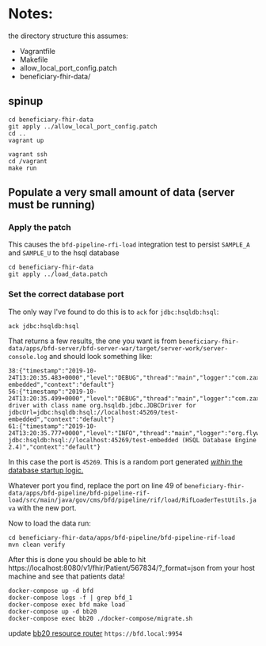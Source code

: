 
# Notes:

the directory structure this assumes:

- Vagrantfile
- Makefile
- allow_local_port_config.patch 
- beneficiary-fhir-data/

## spinup
```
cd beneficiary-fhir-data
git apply ../allow_local_port_config.patch
cd ..
vagrant up
```
```
vagrant ssh
cd /vagrant
make run
```

## Populate a very small amount of data (server must be running)

### Apply the patch
This causes the `bfd-pipeline-rfi-load` integration test to persist `SAMPLE_A` and `SAMPLE_U` to the hsql database
```
cd beneficiary-fhir-data
git apply ../load_data.patch
```
### Set the correct database port
The only way I've found to do this is to `ack` for `jdbc:hsqldb:hsql`:
```
ack jdbc:hsqldb:hsql
```
That returns a few results, the one you want is from `beneficiary-fhir-data/apps/bfd-server/bfd-server-war/target/server-work/server-console.log` and should look something like:
```
38:{"timestamp":"2019-10-24T13:20:35.483+0000","level":"DEBUG","thread":"main","logger":"com.zaxxer.hikari.HikariConfig","message":"jdbcUrl.........................jdbc:hsqldb:hsql://localhost:45269/test-embedded","context":"default"}
56:{"timestamp":"2019-10-24T13:20:35.499+0000","level":"DEBUG","thread":"main","logger":"com.zaxxer.hikari.util.DriverDataSource","message":"Loaded driver with class name org.hsqldb.jdbc.JDBCDriver for jdbcUrl=jdbc:hsqldb:hsql://localhost:45269/test-embedded","context":"default"}
61:{"timestamp":"2019-10-24T13:20:35.777+0000","level":"INFO","thread":"main","logger":"org.flywaydb.core.internal.dbsupport.DbSupportFactory","message":"Database: jdbc:hsqldb:hsql://localhost:45269/test-embedded (HSQL Database Engine 2.4)","context":"default"}
```
In this case the port is `45269`. This is a random port generated [_within_ the database startup logic.](https://github.com/CMSgov/beneficiary-fhir-data/blob/master/apps/bfd-server/bfd-server-war/src/main/java/gov/cms/bfd/server/war/SpringConfiguration.java#L145)

Whatever port you find, replace the port on line 49 of `beneficiary-fhir-data/apps/bfd-pipeline/bfd-pipeline-rif-load/src/main/java/gov/cms/bfd/pipeline/rif/load/RifLoaderTestUtils.java` with the new port.


Now to load the data run:
```
cd beneficiary-fhir-data/apps/bfd-pipeline/bfd-pipeline-rif-load
mvn clean verify
```

After this is done you should be able to hit https://localhost:8080/v1/fhir/Patient/567834/?_format=json from your host machine and see that patients data!



```
docker-compose up -d bfd
docker-compose logs -f | grep bfd_1
docker-compose exec bfd make load
docker-compose up -d bb20
docker-compose exec bb20 ./docker-compose/migrate.sh
```

update [bb20 resource router](http://localhost:8000/admin/server/resourcerouter/1/change/) `https://bfd.local:9954`